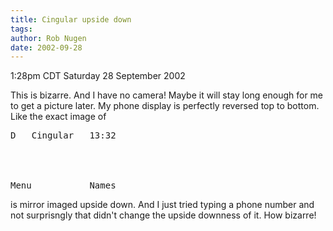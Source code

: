 ```yaml
---
title: Cingular upside down
tags: 
author: Rob Nugen
date: 2002-09-28
---
```


<p class=date>1:28pm CDT Saturday 28 September 2002</p>

<p>This is bizarre.  And I have no camera!  Maybe it will stay long
enough for me to get a picture later.  My phone display is perfectly
reversed top to bottom.  Like the exact image of </p>

<pre>
D   Cingular   13:32




Menu           Names
</pre>

<p>is mirror imaged upside down.  And I just tried typing a phone
number and not surprisngly that didn't change the upside downness of
it.  How bizarre!</p>

